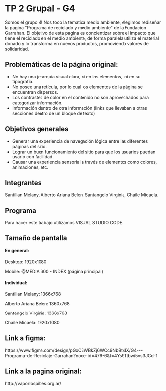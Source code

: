 <h1>TP 2 Grupal - G4</h1>
Somos el grupo 4! Nos toco la tematica medio ambiente, elegimos rediseñar la pagina "Programa de reciclado y medio ambiente" de la Fundacion Garrahan. El objetivo de esta pagina es concientizar sobre el impacto que tiene el reciclado en el medio ambiente, de forma paralela utiliza el material donado y lo transforma en nuevos productos, promoviendo valores de solidaridad.

<h2>Problemáticas de la página original:</h2>
<ul><li>No hay una jerarquía visual clara, ni en los elementos,  ni en su tipografía.</li>
<li>No posee una retícula, por lo cual los elementos de la página se encuentran dispersos.</li>
<li>Los contrastes de color en el contenido no son aprovechados para categorizar información.</li>
<li>Información dentro de otra información (links que llevaban a otras secciones dentro de un bloque de texto)</li></ul>

<h2>Objetivos generales</h2>
<ul><li>Generar una experiencia de navegación lógica entre las diferentes páginas del sitio.</li>
<li>Lograr un buen funcionamiento del sitio para que los usuarios puedan usarlo con facilidad.</li>
<li>Causar una experiencia sensorial a través de elementos como colores, animaciones, etc.</li></ul>

<h2>Integrantes</h2>
Santillan Melany, Alberto Ariana Belen, Santangelo Virginia, Chaile Micaela.

<h2>Programa</h2>
Para hacer este trabajo utilizamos VISUAL STUDIO CODE.

<h2>Tamaño de pantalla</h2>
<h4>En general:</h4>
<p>Desktop: 1920x1080</p>
<p>Mobile: @MEDIA 600 - INDEX (página principal)</p>

<h4>Individual:</h4>
<p>Santillan Melany: 1366x768</p>
<p>Alberto Ariana Belen: 1360x768</p>
<p>Santangelo Virginia: 1366x768</p>
<p>Chaile Micaela: 1920x1080</p>

<h2>Link a figma:</h2>
https://www.figma.com/design/pGxC3WBkZj6WCc9NbBt4lX/G4---Programa-de-Reciclaje-Garrahan?node-id=476-6&t=4Ys9Ttbwi5vs3JCd-1

<h2>Link a la pagina original:</h2>
http://vaporlospibes.org.ar/
